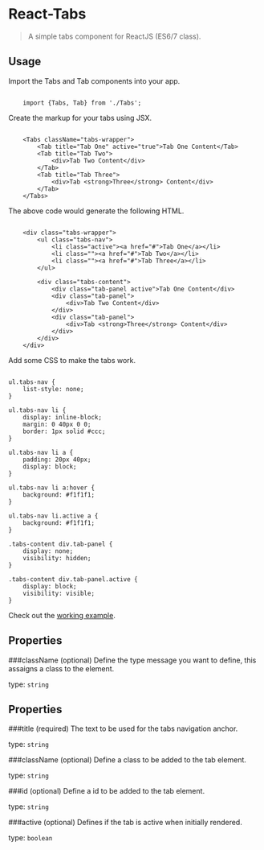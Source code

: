 # React-Tabs

> A simple tabs component for ReactJS (ES6/7 class).

## Usage

Import the Tabs and Tab components into your app.

```

    import {Tabs, Tab} from './Tabs';

```

Create the markup for your tabs using JSX.

```

    <Tabs className="tabs-wrapper">
        <Tab title="Tab One" active="true">Tab One Content</Tab>
        <Tab title="Tab Two">
            <div>Tab Two Content</div>
        </Tab> 
        <Tab title="Tab Three">
            <div>Tab <strong>Three</strong> Content</div>
        </Tab>
    </Tabs>

```

The above code would generate the following HTML.

```

    <div class="tabs-wrapper">
        <ul class="tabs-nav">
            <li class="active"><a href="#">Tab One</a></li>
            <li class=""><a href="#">Tab Two</a></li>
            <li class=""><a href="#">Tab Three</a></li>
        </ul>

        <div class="tabs-content">
            <div class="tab-panel active">Tab One Content</div>
            <div class="tab-panel">
                <div>Tab Two Content</div>
            </div>
            <div class="tab-panel">
                <div>Tab <strong>Three</strong> Content</div>
            </div>
        </div>
    </div>

```

Add some CSS to make the tabs work.

```

ul.tabs-nav {
    list-style: none;
}

ul.tabs-nav li {
    display: inline-block;
    margin: 0 40px 0 0;
    border: 1px solid #ccc;
}

ul.tabs-nav li a {
    padding: 20px 40px;
    display: block;
}

ul.tabs-nav li a:hover {
    background: #f1f1f1;
}

ul.tabs-nav li.active a {
    background: #f1f1f1;
}

.tabs-content div.tab-panel {
    display: none;
    visibility: hidden;
}

.tabs-content div.tab-panel.active {
    display: block;
    visibility: visible;
}

```


Check out the [working example](http://jsbin.com/xabafi/edit?output).


## <Tabs /> Properties

###className (optional)
Define the type message you want to define, this assaigns a class to the element.

type: `string`

## <Tab /> Properties

###title (required)
The text to be used for the tabs navigation anchor.

type: `string`

###className (optional)
Define a class to be added to the tab element.

type: `string`

###id (optional)
Define a id to be added to the tab element.

type: `string`

###active (optional)
Defines if the tab is active when initially rendered.

type: `boolean`
